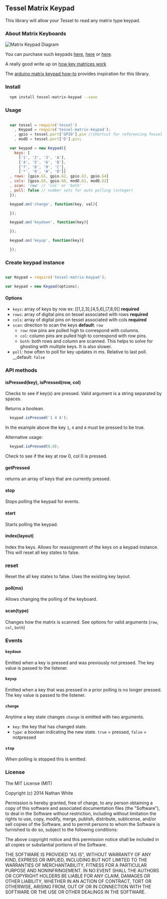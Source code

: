 
## Tessel Matrix Keypad

This library will allow your Tessel to read any matrix type keypad.

### About Matrix Keyboards

![Matrix Keypad Diagram](http://s2.electrodragon.com/wp-content/uploads/2012/01/keypad_diagram.jpg)

You can purchase such keypads [here](http://www.electrodragon.com/product/4x4-matrix-16-key-membrane-switch-keypad-keyboard-new-for-arduinoavrpicarm/#prettyPhoto), [here](http://www.amazon.com/Universial-Switch-Keypad-Keyboard-Arduino/dp/B008A30NW4) or [here](http://www.vetco.net/catalog/product_info.php?products_id=14280&gclid=CK3bvoev9MECFXELMgodEncA1w).

A really good write up on [how key matrices work](http://pcbheaven.com/wikipages/How_Key_Matrices_Works/)

The [arduino matrix keypad how-to](http://playground.arduino.cc/Main/KeypadTutorial) provides inspiration for this library.

### Install

```bash
  npm install tessel-matrix-keypad --save
```

### Usage

```js

  var tessel = require('tessel')
    , Keypad = require('tessel-matrix-keypad');
    , gpio = tessel.port['GPIO'].pin //shortcut for referencing Tessel pins
    , modD = tessel.port['D'].pin;

  var keypad = new Keypad({
    keys: [
      ['1', '2', '3', 'A'],
      ['4', '5', '6', 'B'],
      ['7', '8', '9', 'C'],
      ['*', '0', '#', 'D']]
  , rows: [gpio.G1, gpio.G2, gpio.G3, gpio.G4]
  , cols: [gpio.G5, gpio.G6, modD.G1, modD.G2]
  , scan: 'row' // 'col' or 'both'
  , poll: false // number sets for auto polling (integer)
  });

  keypad.on('change', function(key, val){

  });

  keypad.on('keydown', function(key){

  });

  keypad.on('keyup', function(key){

  });

```

### Create keypad instance

```js

var Keypad = require('tessel-matrix-keypad');

var keypad = new Keypad(options);

```

#### Options

* `keys`:  array of keys by row ex: [[1,2,3],[4,5,6],[7,8,9]] __required__
* `rows`:  array of digital pins on tessel associated with rows __required__
* `cols`:  array of digital pins on tessel associated with cols __required__
* `scan`:  direction to scan the keys __default__: `row`
  * `row`: row pins are pulled high to correspond with columns.
  * `col`: column pins are pulled high to correspond with row pins.
  * `both`: both rows and column are scanned. This helps to solve for ghosting with multiple keys. It is also slower.
* `poll`: how often to poll for key updates in ms. Relative to last poll. __default: `false`


### API methods

#### isPressed(key), isPressed(row, col)

Checks to see if key(s) are pressed. Valid argument is a string separated by spaces.

Returns a boolean.

```js
  keypad.isPressed('1 4 A');
```

In the example above the key `1`, `4` and `A` must be pressed to be true.

Alternative usage:

```js
  keypad.isPressed(0,0);
```

Check to see if the key at row 0, col 0 is pressed.

#### getPressed

returns an array of keys that are currently pressed.

#### stop

Stops polling the keypad for events.

#### start

Starts polling the keypad.

#### index(layout)

Index the keys. Allows for reassignment of the keys on a keypad instance. This will reset all key states to false.

### reset

Reset the all key states to false. Uses the existing key layout.

#### poll(ms)

Allows changing the polling of the keyboard.

#### scan(type)

Changes how the matrix is scanned. See options for valid arguments (`row`, `col`, `both`)


### Events

#### `keydown`

Emitted when a key is pressed and was previously not pressed. The key value is passed to the listener.

#### `keyup`

Emitted when a key that was pressed in a prior polling is no longer pressed. The key value is passed to the listener.

#### `change`

Anytime a key state changes `change` is emitted with two arguments.

* `key`: the key that has changed state.
* `type`: a boolean indicating the new state. `true` = pressed, `false` = notpressed

#### `stop`

When polling is stopped this is emitted.


### License

The MIT License (MIT)

Copyright (c) 2014 Nathan White

Permission is hereby granted, free of charge, to any person obtaining a copy
of this software and associated documentation files (the "Software"), to deal
in the Software without restriction, including without limitation the rights
to use, copy, modify, merge, publish, distribute, sublicense, and/or sell
copies of the Software, and to permit persons to whom the Software is
furnished to do so, subject to the following conditions:

The above copyright notice and this permission notice shall be included in all
copies or substantial portions of the Software.

THE SOFTWARE IS PROVIDED "AS IS", WITHOUT WARRANTY OF ANY KIND, EXPRESS OR
IMPLIED, INCLUDING BUT NOT LIMITED TO THE WARRANTIES OF MERCHANTABILITY,
FITNESS FOR A PARTICULAR PURPOSE AND NONINFRINGEMENT. IN NO EVENT SHALL THE
AUTHORS OR COPYRIGHT HOLDERS BE LIABLE FOR ANY CLAIM, DAMAGES OR OTHER
LIABILITY, WHETHER IN AN ACTION OF CONTRACT, TORT OR OTHERWISE, ARISING FROM,
OUT OF OR IN CONNECTION WITH THE SOFTWARE OR THE USE OR OTHER DEALINGS IN THE
SOFTWARE.

